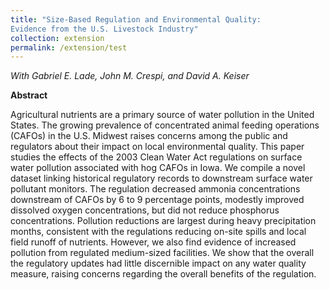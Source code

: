 ```yaml
---
title: "Size-Based Regulation and Environmental Quality:
Evidence from the U.S. Livestock Industry"
collection: extension
permalink: /extension/test
---
```


_With Gabriel E. Lade, John M. Crespi, and David A. Keiser_

**Abstract**

Agricultural nutrients are a primary source of water pollution in the United States. The growing prevalence of concentrated animal feeding operations (CAFOs) in the U.S. Midwest raises concerns among the public and regulators about their impact on local environmental quality. This paper studies the effects of the 2003 Clean Water Act regulations on surface water pollution associated with hog CAFOs in Iowa. We compile a novel dataset linking historical regulatory records to downstream surface water pollutant monitors. The regulation decreased ammonia concentrations downstream of CAFOs by 6 to 9 percentage points, modestly improved dissolved oxygen concentrations, but did not reduce phosphorus concentrations. Pollution reductions are largest during heavy precipitation months, consistent with the regulations reducing on-site spills and local field runoff of nutrients. However, we also find evidence of increased pollution from regulated medium-sized facilities. We show that the overall the regulatory updates had little discernible impact on any water quality measure, raising concerns regarding the overall benefits of the regulation.


<!---
excerpt: 'This paper is about the number 1. The number 2 is left for future work.'
date: 2009-10-01
venue: 'Journal 1'
paperurl: 'http://academicpages.github.io/files/paper1.pdf'
citation: 'Your Name, You. (2009). &quot;Paper Title Number 1.&quot; <i>Journal 1</i>. 1(1).'
--->
